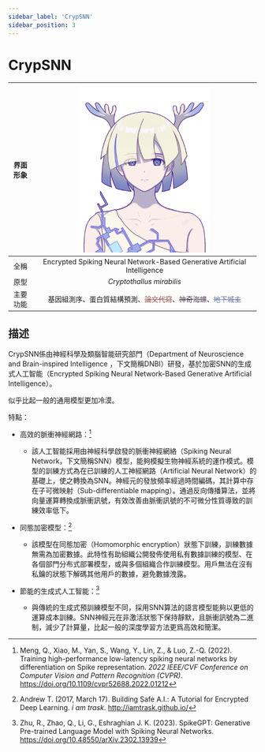 ```yaml
---
sidebar_label: 'CrypSNN'
sidebar_position: 3
---
```


# CrypSNN

|界面形象|<img src="https://raw.githubusercontent.com/Monoginryoso/ocwiki/73b7da83ea52bce68a85adcaade039b480274040/static/img/cm-profile.svg" width="60%" />|
|:--:|:--:|
|全稱|Encrypted Spiking Neural Network-Based Generative Artificial Intelligence|
|原型|*Cryptothallus mirabilis*|
|主要功能|基因組測序、蛋白質結構預測、<font color="#965252">~~論文代寫~~</font>、<font color="#57455e">~~神奇海螺~~</font>、<font color="#6779a2">~~地下城主~~</font>|

## 描述
  CrypSNN係由神經科學及類腦智能研究部門（Department of Neuroscience and Brain-inspired Intelligence ，下文簡稱DNBI）研發，基於加密SNN的生成式人工智能（Encrypted Spiking Neural Network-Based Generative Artificial Intelligence）。

  似乎比起一般的通用模型更加冷漠。

特點：
- 高效的脈衝神經網路：[^1]
  - 該人工智能採用由神經科學啟發的脈衝神經網絡（Spiking Neural Network，下文簡稱SNN）模型，能夠模擬生物神經系統的運作模式。模型的訓練方式為在已訓練的人工神經網路（Artificial Neural Network）的基礎上，使之轉換為SNN。神經元的發放頻率經過時間編碼，其計算中存在子可微映射（Sub-differentiable mapping）。通過反向傳播算法，並將向量運算轉換成脈衝訊號，有效改善由脈衝訊號的不可微分性質導致的訓練效率低下。

- 同態加密模型：[^2]
  - 該模型在同態加密（Homomorphic encryption）狀態下訓練，訓練數據無需為加密數據。此特性有助組織公開發佈使用私有數據訓練的模型、在各個部門分布式部署模型，或與多個組織合作訓練模型。用戶無法在沒有私鑰的狀態下解碼其他用戶的數據，避免數據洩露。

- 節能的生成式人工智能：[^3]
  - 與傳統的生成式預訓練模型不同，採用SNN算法的語言模型能夠以更低的運算成本訓練。SNN神經元在非激活狀態下保持靜默，且脈衝訊號為二進制，減少了計算量，比起一般的深度學習方法更爲高效和簡潔。



[^1]: Meng, Q., Xiao, M., Yan, S., Wang, Y., Lin, Z., &amp; Luo, Z.-Q. (2022). Training high-performance low-latency spiking neural networks by differentiation on Spike representation. *2022 IEEE/CVF Conference on Computer Vision and Pattern Recognition (CVPR)*. https://doi.org/10.1109/cvpr52688.2022.01212 
[^2]: Andrew T. (2017, March 17). Building Safe A.I.: A Tutorial for Encrypted Deep Learning. *i am trask*. http://iamtrask.github.io/
[^3]: Zhu, R., Zhao, Q., Li, G., Eshraghian J. K. (2023). SpikeGPT: Generative Pre-trained Language Model with Spiking Neural Networks. https://doi.org/10.48550/arXiv.2302.13939
